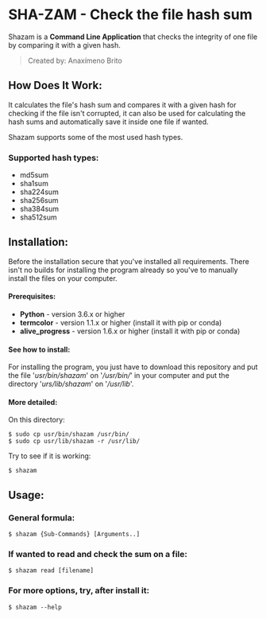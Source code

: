 # SHA-ZAM - Check the file hash sum

Shazam is a **Command Line Application** that checks the integrity of one file by comparing it with a given hash.  

> Created by: Anaxímeno Brito

## How Does It Work: 

It calculates the file's hash sum and compares it with a given hash for checking if the file isn't corrupted, it can also be used for calculating the hash sums and automatically save it inside one file if wanted. 
 
Shazam supports some of the most used hash types.

### Supported hash types:  
* md5sum
* sha1sum 
* sha224sum 
* sha256sum
* sha384sum 
* sha512sum

## Installation:
Before the installation secure that you've installed all requirements. There isn't no builds for installing the program already so you've to manually install the files on your computer.

#### Prerequisites:  
* **Python** - version 3.6.x or higher  
* **termcolor** - version 1.1.x or higher (install it with pip or conda)  
* **alive_progress** - version 1.6.x or higher (install it with pip or conda)

#### See how to install:
For installing the program, you just have to download this repository and put the file '*usr/bin/shazam*' on '*/usr/bin/*' in your computer and put the directory '*urs/lib/shazam*' on '*/usr/lib*'.

#### More detailed:
On this directory:  
  
	$ sudo cp usr/bin/shazam /usr/bin/
	$ sudo cp usr/lib/shazam -r /usr/lib/

Try to see if it is working:
	
	$ shazam

## Usage:

### General formula:
	
	$ shazam {Sub-Commands} [Arguments..]

### If wanted to read and check the sum on a file:

	$ shazam read [filename]

### For more options, try, after install it:

	$ shazam --help
